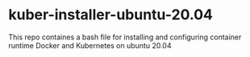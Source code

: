 # kuber-installer-ubuntu-20.04
This repo containes a bash file for installing  and configuring container runtime Docker and Kubernetes on ubuntu 20.04

